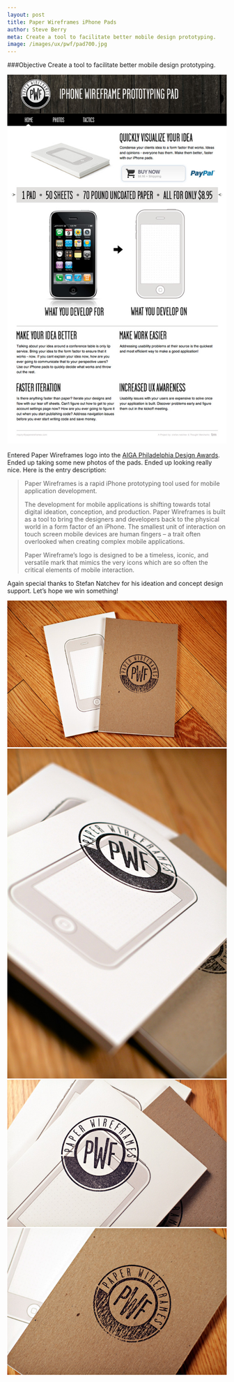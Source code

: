 ```yaml
---
layout: post
title: Paper Wireframes iPhone Pads
author: Steve Berry
meta: Create a tool to facilitate better mobile design prototyping.
image: /images/ux/pwf/pad700.jpg
---
```


###Objective
Create a tool to facilitate better mobile design prototyping.

<img src="/images/ux/pwf/pwf-site.jpg" alt="paper wireframes web site" class="scale-with-grid"/>

Entered Paper Wireframes logo into the <a href="http://www.aigapda.com/" target="blank">AIGA Philadelphia Design Awards</a>. Ended up taking some new photos of the pads. Ended up looking really nice. Here is the entry description:

> Paper Wireframes is a rapid iPhone prototyping tool used for mobile application development.
>
> The development for mobile applications is shifting towards total digital ideation, conception, and production. Paper Wireframes is built as a tool to bring the designers and developers back to the physical world in a form factor of an iPhone. The smallest unit of interaction on touch screen mobile devices are human fingers – a trait often overlooked when creating complex mobile applications.
>
> Paper Wireframe’s logo is designed to be a timeless, iconic, and versatile mark that mimics the very icons which are so often the critical elements of mobile interaction.

Again special thanks to Stefan Natchev for his ideation and concept design support. Let’s hope we win something!

<img src="/images/thoughts/paper-wireframes-top.jpg" alt="paper wireframes iphone pad" class="scale-with-grid"/>
<img src="/images/thoughts/paper-wireframes-long.jpg" alt="iphone prototype pad" class="scale-with-grid"/>
<img src="/images/thoughts/paper-wireframes-three.jpg" alt="paper wireframes" class="scale-with-grid"/>
<img src="/images/thoughts/paper-wireframes-upclose.jpg" alt="paper wireframes logotype stamp" class="scale-with-grid"/>
